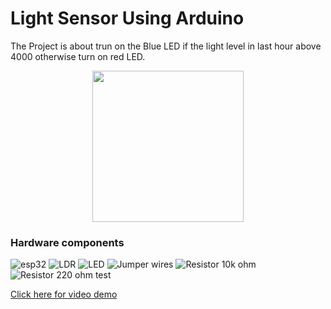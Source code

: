 # Light Sensor Using Arduino
The Project is about trun on the Blue LED if the light level in last hour above 4000 otherwise turn on red LED.
<p align="center"><img src=Picture/light_level.jpeg height="242"/></p>


### Hardware components
![esp32](Picture/esp32)
![LDR](Picture/ldr)
![LED](Picture/led)
![Jumper wires](Picture/gen)
![Resistor 10k ohm](Picture/resistor10)
![Resistor 220 ohm](Picture/resistor220) test






[Click here for video demo](https://photos.app.goo.gl/gBPTGnfGFqJaRyms9)

